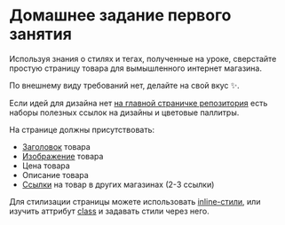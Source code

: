# Домашнее задание первого занятия

Используя знания о стилях и тегах, полученные на уроке, сверстайте простую страницу товара для вымышленного интернет магазина.

По внешнему виду требований нет, делайте на свой вкус ✨. 

Если идей для дизайна нет [на главной страничке репозитория](/README.md) есть наборы полезных ссылок на дизайны и цветовые паллитры.

На странице должны присутствовать:

* [Заголовок](https://webref.ru/html/h1) товара
* [Изображение](https://webref.ru/html/img) товара
* Цена товара
* Описание товара
* [Ссылки](https://webref.ru/html/a) на товар в других магазинах (2-3 ссылки)

Для стилизации страницы можете использовать [inline-стили](http://htmlbook.ru/html/attr/style), или изучить аттрибут [class](http://htmlbook.ru/html/attr/class) и задавать стили через него.
